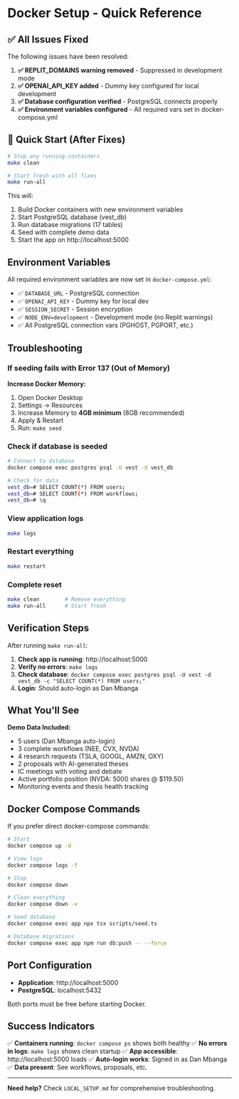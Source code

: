 # Docker Setup - Quick Reference

## ✅ All Issues Fixed

The following issues have been resolved:

1. **✅ REPLIT_DOMAINS warning removed** - Suppressed in development mode
2. **✅ OPENAI_API_KEY added** - Dummy key configured for local development
3. **✅ Database configuration verified** - PostgreSQL connects properly
4. **✅ Environment variables configured** - All required vars set in docker-compose.yml

## 🚀 Quick Start (After Fixes)

```bash
# Stop any running containers
make clean

# Start fresh with all fixes
make run-all
```

This will:
1. Build Docker containers with new environment variables
2. Start PostgreSQL database (vest_db)
3. Run database migrations (17 tables)
4. Seed with complete demo data
5. Start the app on http://localhost:5000

## Environment Variables

All required environment variables are now set in `docker-compose.yml`:

- ✅ `DATABASE_URL` - PostgreSQL connection
- ✅ `OPENAI_API_KEY` - Dummy key for local dev
- ✅ `SESSION_SECRET` - Session encryption
- ✅ `NODE_ENV=development` - Development mode (no Replit warnings)
- ✅ All PostgreSQL connection vars (PGHOST, PGPORT, etc.)

## Troubleshooting

### If seeding fails with Error 137 (Out of Memory)

**Increase Docker Memory:**

1. Open Docker Desktop
2. Settings → Resources
3. Increase Memory to **4GB minimum** (8GB recommended)
4. Apply & Restart
5. Run: `make seed`

### Check if database is seeded

```bash
# Connect to database
docker compose exec postgres psql -U vest -d vest_db

# Check for data
vest_db=# SELECT COUNT(*) FROM users;
vest_db=# SELECT COUNT(*) FROM workflows;
vest_db=# \q
```

### View application logs

```bash
make logs
```

### Restart everything

```bash
make restart
```

### Complete reset

```bash
make clean        # Remove everything
make run-all      # Start fresh
```

## Verification Steps

After running `make run-all`:

1. **Check app is running**: http://localhost:5000
2. **Verify no errors**: `make logs`
3. **Check database**: `docker compose exec postgres psql -U vest -d vest_db -c "SELECT COUNT(*) FROM users;"`
4. **Login**: Should auto-login as Dan Mbanga

## What You'll See

**Demo Data Included:**
- 5 users (Dan Mbanga auto-login)
- 3 complete workflows (NEE, CVX, NVDA)
- 4 research requests (TSLA, GOOGL, AMZN, OXY)
- 2 proposals with AI-generated theses
- IC meetings with voting and debate
- Active portfolio position (NVDA: 5000 shares @ $119.50)
- Monitoring events and thesis health tracking

## Docker Compose Commands

If you prefer direct docker-compose commands:

```bash
# Start
docker compose up -d

# View logs
docker compose logs -f

# Stop
docker compose down

# Clean everything
docker compose down -v

# Seed database
docker compose exec app npx tsx scripts/seed.ts

# Database migrations
docker compose exec app npm run db:push -- --force
```

## Port Configuration

- **Application**: http://localhost:5000
- **PostgreSQL**: localhost:5432

Both ports must be free before starting Docker.

## Success Indicators

✅ **Containers running**: `docker compose ps` shows both healthy
✅ **No errors in logs**: `make logs` shows clean startup
✅ **App accessible**: http://localhost:5000 loads
✅ **Auto-login works**: Signed in as Dan Mbanga
✅ **Data present**: See workflows, proposals, etc.

---

**Need help?** Check `LOCAL_SETUP.md` for comprehensive troubleshooting.
